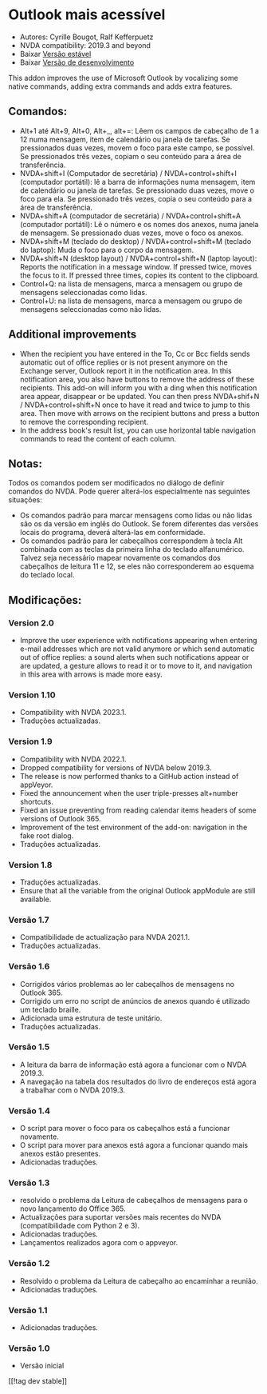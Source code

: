 # Outlook mais acessível #

* Autores: Cyrille Bougot, Ralf Kefferpuetz
* NVDA compatibility: 2019.3 and beyond
* Baixar [Versão estável][1]
* Baixar [Versão de desenvolvimento][2]

This addon improves the use of Microsoft Outlook by vocalizing some native
commands, adding extra commands and adds extra features.

## Comandos:

* Alt+1 até Alt+9, Alt+0, Alt+_, alt+=: Lêem os campos de cabeçalho de 1 a
  12 numa mensagem, item de calendário ou janela de tarefas. Se pressionados
  duas vezes, movem o foco para este campo, se possível. Se pressionados
  três vezes, copiam o seu conteúdo para a área de transferência.
* NVDA+shift+I (Computador de secretária) / NVDA+control+shift+I (computador
  portátil): lê a barra de informações numa mensagem, item de calendário ou
  janela de tarefas. Se pressionado duas vezes, move o foco para ela. Se
  pressionado três vezes, copia o seu conteúdo para a área de transferência.
* NVDA+shift+A (computador de secretária) / NVDA+control+shift+A (computador
  portátil): Lê o número e os nomes dos anexos, numa janela de mensagem. Se
  pressionado duas vezes, move o foco os anexos.
* NVDA+shift+M (teclado do desktop) / NVDA+control+shift+M (teclado do
  laptop): Muda o foco para o corpo da mensagem.
* NVDA+shift+N (desktop layout) / NVDA+control+shift+N (laptop layout):
  Reports the notification in a message window. If pressed twice, moves the
  focus to it. If pressed three times, copies its content to the clipboard.
* Control+Q: na lista de mensagens, marca a mensagem ou grupo de mensagens
  seleccionadas como lidas.
* Control+U: na lista de mensagens, marca a mensagem ou grupo de mensagens
  seleccionadas como não lidas.

## Additional improvements

* When the recipient you have entered in the To, Cc or Bcc fields sends
  automatic out of office replies or is not present anymore on the Exchange
  server, Outlook report it in the notification area. In this notification
  area, you also have buttons to remove the address of these recipients.
  This add-on will inform you with a ding when this notification area
  appear, disappear or be updated. You can then press NVDA+shif+N /
  NVDA+control+shift+N once to have it read and twice to jump to this
  area. Then move with arrows on the recipient buttons and press a button to
  remove the corresponding recipient.
* In the address book's result list, you can use horizontal table navigation
  commands to read the content of each column.
  
## Notas:

Todos os comandos podem ser modificados no diálogo de definir comandos do
NVDA. Pode querer alterá-los especialmente nas seguintes situações:

* Os comandos padrão para marcar mensagens como lidas ou não lidas são os da
  versão em inglês do Outlook. Se forem diferentes das versões locais do
  programa, deverá alterá-las em conformidade.
* Os comandos padrão para ler cabeçalhos correspondem à tecla Alt combinada
  com as teclas da primeira linha do teclado alfanumérico. Talvez seja
  necessário mapear novamente os comandos dos cabeçalhos de leitura 11 e 12,
  se eles não corresponderem ao esquema do teclado local.

## Modificações:

### Version 2.0

* Improve the user experience with notifications appearing when entering
  e-mail addresses which are not valid anymore or which send automatic out
  of office replies: a sound alerts when such notifications appear or are
  updated, a gesture allows to read it or to move to it, and navigation in
  this area with arrows is made more easy.

### Version 1.10

* Compatibility with NVDA 2023.1.
* Traduções actualizadas.

### Version 1.9

* Compatibility with NVDA 2022.1.
* Dropped compatibility for versions of NVDA below 2019.3.
* The release is now performed thanks to a GitHub action instead of
  appVeyor.
* Fixed the announcement when the user triple-presses alt+number shortcuts.
* Fixed an issue preventing from reading calendar items headers of some
  versions of Outlook 365.
* Improvement of the test environment of the add-on: navigation in the fake
  root dialog.
* Traduções actualizadas.

### Version 1.8

* Traduções actualizadas.
* Ensure that all the variable from the original Outlook appModule are still
  available.

### Versão 1.7

* Compatibilidade de actualização para NVDA 2021.1.
* Traduções actualizadas.

### Versão 1.6

* Corrigidos vários problemas ao ler cabeçalhos de mensagens no Outlook 365.
* Corrigido um erro no script de anúncios de anexos quando é utilizado um
  teclado braille.
* Adicionada uma estrutura de teste unitário.
* Traduções actualizadas.

### Versão 1.5

* A leitura da barra de informação está agora a funcionar com o NVDA 2019.3.
* A navegação na tabela dos resultados do livro de endereços está agora a
  trabalhar com o NVDA 2019.3.

### Versão 1.4

* O script para mover o foco para os cabeçalhos está a funcionar novamente.
* O script para mover para anexos está agora a funcionar quando mais anexos
  estão presentes.
* Adicionadas traduções.

### Versão 1.3

* resolvido o problema da Leitura de cabeçalhos de mensagens para o novo
  lançamento do Office 365.
* Actualizações para suportar versões mais recentes do NVDA (compatibilidade
  com Python 2 e 3).
* Adicionadas traduções.
* Lançamentos realizados agora com o appveyor.

### Versão 1.2

* Resolvido o problema da Leitura de cabeçalho ao encaminhar a reunião.
* Adicionadas traduções.

### Versão 1.1

* Adicionadas traduções.

### Versão 1.0

* Versão inicial

[[!tag dev stable]]

[1]: https://www.nvaccess.org/addonStore/legacy?file=outlookextended

[2]: https://www.nvaccess.org/addonStore/legacy?file=outlookextended-dev
